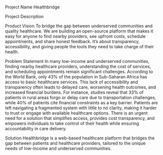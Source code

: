 Project Name
Healthbridge

Project Description

Product Vision
To bridge the gap between underserved communities and quality healthcare. We are  building an open-source platform that makes it easy for anyone to find nearby providers, see upfront costs, schedule appointments, and share honest feedback.
It’s about transparency, accessibility, and giving people the tools they need to take charge of their health.



Problem Statement
In many low-income and underserved communities, finding nearby healthcare providers, understanding the cost of services, and scheduling appointments remain significant challenges. According to the World Bank, only 43% of the population in Sub-Saharan Africa has access to basic healthcare services. This lack of accessibility and transparency often leads to delayed care, worsening health outcomes, and increased financial burdens. For instance, studies reveal that 33% of patients in rural areas forgo or delay care due to transportation challenges, while 40% of patients cite financial constraints as a key barrier. Patients are left navigating a fragmented system with little to no clarity, making it harder to trust or engage with available healthcare options. There is an urgent need for a solution that simplifies access, provides cost transparency, and empowers individuals to take control of their health while ensuring accountability in care delivery.

Solution
Healthbridge is a web-based healthcare platform that bridges the gap between patients and healthcare providers, tailored to the unique needs of low-income and underserved communities.
